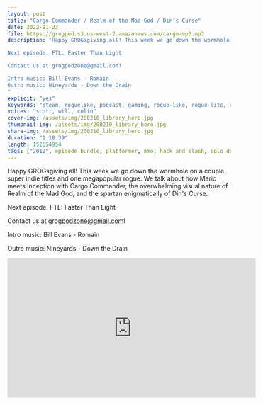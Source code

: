 ```yaml
---
layout: post
title: "Cargo Commander / Realm of the Mad God / Din's Curse"
date: 2022-11-23
file: https://grogpod.s3.us-west-2.amazonaws.com/cargo-mp3.mp3
description: "Happy GROGsgiving all! This week we go down the wormhole on a couple super indie titles and one megapopular rogue. We talk about how Mario meets Inception with Cargo Commander, the overwhelming visual nature of Realm of the Mad God, and the spartan enigmatically of Din's Curse.

Next episode: FTL: Faster Than Light

Contact us at grogpodzone@gmail.com!

Intro music: Bill Evans - Romain
Outro music: Nineyards - Down the Drain
"
explicit: "yes" 
keywords: "steam, roguelike, podcast, gaming, rogue-like, rogue-lite, roguelite"
voices: "scott, will, colin"
cover-img: /assets/img/200210_library_hero.jpg
thumbnail-img: /assets/img/200210_library_hero.jpg
share-img: /assets/img/200210_library_hero.jpg
duration: "1:18:39"
length: 152654954
tags: ["2012", episode bundle, platformer, mmo, hack and slash, solo dev]
---
```



Happy GROGsgiving all! This week we go down the wormhole on a couple super indie titles and one megapopular rogue. We talk about how Mario meets Inception with Cargo Commander, the overwhelming visual nature of Realm of the Mad God, and the spartan enigmatically of Din's Curse.

Next episode: FTL: Faster Than Light

Contact us at grogpodzone@gmail.com!

Intro music: Bill Evans - Romain

Outro music: Nineyards - Down the Drain

<div class="embed-responsive embed-responsive-16by9">
<iframe width="560" height="315" src="https://www.youtube.com/embed/20jpLKWj4xc" title="YouTube video player" frameborder="0" allow="accelerometer; autoplay; clipboard-write; encrypted-media; gyroscope; picture-in-picture" allowfullscreen></iframe>
</div>




